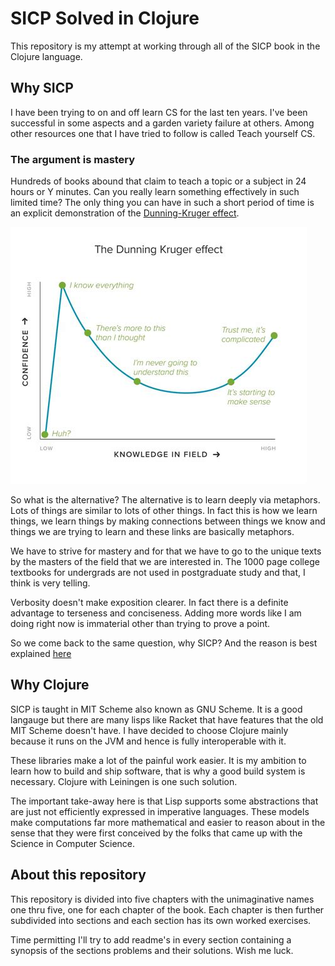 # SICP Solved in Clojure

This repository is my attempt at working through all of the SICP book in
the Clojure language.

## Why SICP

I have been trying to on and off learn CS for the last ten years. I've been
successful in some aspects and a garden variety failure at others.
Among other resources one that I have tried to follow is called Teach
yourself CS.

### The argument is mastery

Hundreds of books abound that claim to teach a topic or a subject in 24 hours
or Y minutes. Can you really learn something effectively in such limited
time? The only thing you can have in such a short period of time is an
explicit demonstration of the [Dunning-Kruger effect](https://en.wikipedia.org/wiki/Dunning%E2%80%93Kruger_effect?oldformat=true).

![Dunning-Kruger effect](img/dk.jpeg)

So what is the alternative? The alternative is to learn deeply via metaphors.
Lots of things are similar to lots of other things. In fact this is how we
learn things, we learn things by making connections between things we know
and things we are trying to learn and these links are basically metaphors.

We have to strive for mastery and for that we have to go to the unique texts
by the masters of the field that we are interested in. The 1000 page college
textbooks for undergrads are not used in postgraduate study and that,
I think is very telling.

Verbosity doesn't make exposition clearer. In fact there is a definite
advantage to terseness and conciseness. Adding more words like I am doing
right now is immaterial other than trying to prove a point.

So we come back to the same question, why SICP? And the reason is best
explained [here](https://teachyourselfcs.com/#programming)

## Why Clojure

SICP is taught in MIT Scheme also known as GNU Scheme. It is a good langauge
but there are many lisps like Racket that have features that the old MIT
Scheme doesn't have. I have decided to choose Clojure mainly because it runs
on the JVM and hence is fully interoperable with it.

These libraries make a lot of the painful work easier. It is my ambition to
learn how to build and ship software, that is why a good build system is
necessary. Clojure with Leiningen is one such solution.

The important take-away here is that Lisp supports some abstractions that are
just not efficiently expressed in imperative languages. These models make
computations far more mathematical and easier to reason about in the sense that
they were first conceived by the folks that came up with the Science
in Computer Science.

## About this repository

This repository is divided into five chapters with the unimaginative names
one thru five, one for each chapter of the book. Each chapter is then further
subdivided into sections and each section has its own worked exercises.

Time permitting I'll try to add readme's in every section containing a
synopsis of the sections problems and their solutions. Wish me luck.

